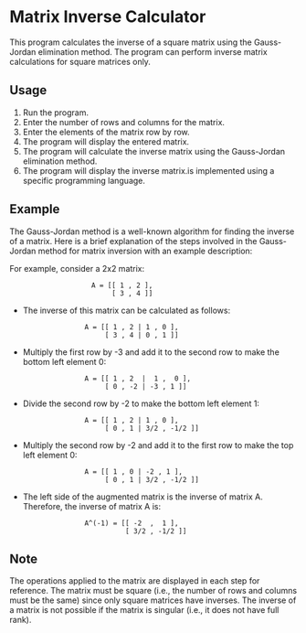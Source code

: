 # Matrix Inverse Calculator 

   This program calculates the inverse of a square matrix using the Gauss-Jordan elimination method. The program can perform inverse matrix calculations for square matrices only.

## Usage

   1. Run the program.
   2. Enter the number of rows and columns for the matrix.
   3. Enter the elements of the matrix row by row.
   4. The program will display the entered matrix.
   5. The program will calculate the inverse matrix using the Gauss-Jordan 
      elimination method.
   6. The program will display the inverse matrix.is implemented using a specific programming language.

## Example

  The Gauss-Jordan method is a well-known algorithm for finding the inverse of a matrix.
  Here is a brief explanation of the steps involved in the Gauss-Jordan method for matrix inversion with an example description:

   For example, consider a 2x2 matrix:

                        A = [[ 1 , 2 ],
                             [ 3 , 4 ]]

   * The inverse of this matrix can be calculated as follows:

                        A = [[ 1 , 2 | 1 , 0 ],
                             [ 3 , 4 | 0 , 1 ]]
   
   * Multiply the first row by -3 and add it to the second row to make the bottom left element 0:

                        A = [[ 1 , 2  |  1 ,  0 ],
                             [ 0 , -2 | -3 , 1 ]]
    
   * Divide the second row by -2 to make the bottom left element 1:

                        A = [[ 1 , 2 | 1 , 0 ],
                             [ 0 , 1 | 3/2 , -1/2 ]]

   * Multiply the second row by -2 and add it to the first row to make the top left element 0:

                        A = [[ 1 , 0 | -2 , 1 ],
                             [ 0 , 1 | 3/2 , -1/2 ]]

   * The left side of the augmented matrix is the inverse of matrix A. Therefore, the inverse of matrix A is:

                        A^(-1) = [[ -2  ,  1 ],
                                  [ 3/2 , -1/2 ]]

## Note

   The operations applied to the matrix are displayed in each step for reference.
   The matrix must be square (i.e., the number of rows and columns must be the same) since only square matrices have inverses.
   The inverse of a matrix is not possible if the matrix is singular (i.e., it does not have full rank).